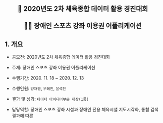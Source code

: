 <h2 align = "center">💪 2020년도 2차 체육종합 데이터 활용 경진대회<br><br>🧑‍🦽 장애인 스포츠 강좌 이용권 어플리케이션</h2>

<h2>1. 개요</h2>

- 공모전: 2020년도 2차 체육종합 데이터 활용 경진대회

- 주제: 장애인 스포츠 강좌 이용권 어플리케이션

- 수행기간: 2020. 11. 18 ~ 2020. 12. 13

- 수행인원: `양재영`, `우혜진`, `윤석진`

- 결과 및 성과: `데이터 아이디어부문 대상(1등)`

- 담당역할: 장애인 스포츠 강좌 시설과 장애인 전용 체육시설 지도시각화, 통합 검색 결과에 따른 
